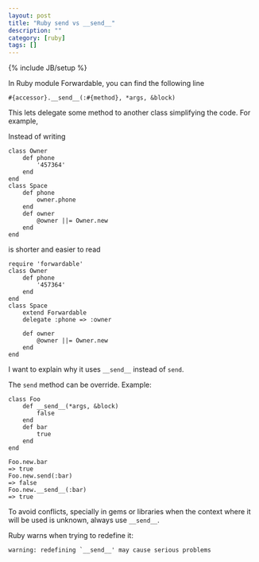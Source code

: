 ```yaml
---
layout: post
title: "Ruby send vs __send__"
description: ""
category: [ruby]
tags: []
---
```

{% include JB/setup %}

In Ruby module Forwardable, you can find the following line

```
#{accessor}.__send__(:#{method}, *args, &block)
```

This lets delegate some method to another class simplifying the code. For example,

Instead of writing

```
class Owner
    def phone
        '457364'
    end
end
class Space
    def phone
        owner.phone
    end
    def owner
        @owner ||= Owner.new
    end
end
```

is shorter and easier to read

```
require 'forwardable'
class Owner
    def phone
        '457364'
    end
end
class Space
    extend Forwardable
    delegate :phone => :owner

    def owner
        @owner ||= Owner.new
    end
end
```

I want to explain why it uses ```__send__``` instead of ```send```.

The ```send``` method can be override. Example:

```
class Foo
    def __send__(*args, &block)
        false
    end
    def bar
        true
    end
end

Foo.new.bar
=> true
Foo.new.send(:bar)
=> false
Foo.new.__send__(:bar)
=> true
```

To avoid conflicts, specially in gems or libraries when the context where it will be used is unknown, always use ```__send__```.

Ruby warns when trying to redefine it:

```
warning: redefining `__send__' may cause serious problems
```
